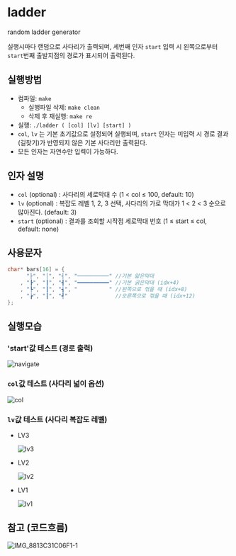 # ladder

random ladder generator

실행시마다 랜덤으로 사다리가 출력되며, 세번째 인자 `start` 입력 시 왼쪽으로부터 `start`번째 출발지점의 경로가 표시되어 출력된다.

## 실행방법

- 컴파일: `make`
    - 실행파일 삭제: `make clean`
    - 삭제 후 재실행: `make re`
- 실행: `./ladder ( [col] [lv] [start] )`
- `col`, `lv` 는 기본 초기값으로 설정되어 실행되며, 
`start` 인자는 미입력 시 경로 결과(길찾기)가 반영되지 않은 기본 사다리만 출력된다.
- 모든 인자는 자연수만 입력이 가능하다.

## 인자 설명

- `col` (optional) : 사다리의 세로막대 수 (1 < col ≤ 100, default: 10)
- `lv` (optional) : 복잡도 레벨 1, 2, 3 선택, 사다리의 가로 막대가 1 < 2 < 3 순으로 많아진다. (default: 3)
- `start` (optional) : 결과를 조회할 시작점 세로막대 번호 (1 ≤ start ≤ col, default: none)

## 사용문자

```c
char* bars[16] = {
	  "├", "│", "┤", "──────────" //기본 얇은막대
	, "┣", "┃", "┫", "━━━━━━━━━━" //기본 굵은막대 (idx+4)
	, "┡", "┃", "┪", "          " //왼쪽으로 꺾을 때 (idx+8)
	, "┢", "┃", "┩"               //오른쪽으로 꺾을 때 (idx+12)
};
```
## 실행모습
### 'start'값 테스트 (경로 출력)
![navigate](https://github.com/yeawonbong/ladder/assets/75327385/7732473b-6218-4c8b-9490-70be773a0758)

### `col`값 테스트 (사다리 넓이 옵션)
![col](https://github.com/yeawonbong/ladder/assets/75327385/bde34a87-ee2e-4490-b353-f61c442df849)

### `lv`값 테스트 (사다리 복잡도 레벨)
 
- LV3
       
    ![lv3](https://github.com/yeawonbong/ladder/assets/75327385/f9d5002a-63a7-4fd3-be68-734d227235f3)

- LV2
    
    ![lv2](https://github.com/yeawonbong/ladder/assets/75327385/c8a11a0b-faf5-453a-b92b-f715c5131a9c)

- LV1
    
    ![lv1](https://github.com/yeawonbong/ladder/assets/75327385/6d1df65c-6d34-4c0c-a958-5b8dcf533eba)

## 참고 (코드흐름)
![IMG_8813C31C06F1-1](https://github.com/yeawonbong/ladder/assets/75327385/771f7d09-12fd-41ad-8dfb-b66650a73913)

